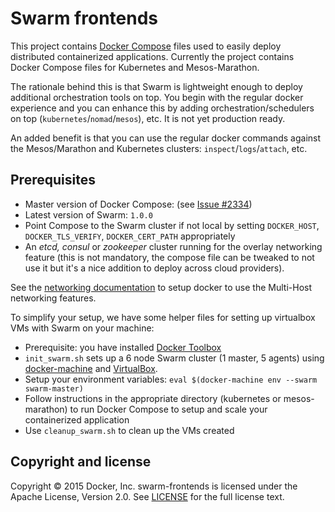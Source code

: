 # Swarm frontends
This project contains [Docker Compose](https://docs.docker.com/compose/) files used to easily deploy distributed containerized applications. Currently the project contains Docker Compose files for Kubernetes and Mesos-Marathon.

The rationale behind this is that Swarm is lightweight enough to deploy additional orchestration tools on top. You begin with the regular docker experience and you can enhance this by adding orchestration/schedulers on top (`kubernetes`/`nomad`/`mesos`), etc. It is not yet production ready.

An added benefit is that you can use the regular docker commands against the Mesos/Marathon and Kubernetes clusters: `inspect`/`logs`/`attach`, etc.

## Prerequisites

- Master version of Docker Compose: (see [Issue #2334](https://github.com/docker/compose/pull/2334))
- Latest version of Swarm: `1.0.0`
- Point Compose to the Swarm cluster if not local by setting `DOCKER_HOST`, `DOCKER_TLS_VERIFY`, `DOCKER_CERT_PATH` appropriately
- An *etcd, consul* or *zookeeper* cluster running for the overlay networking feature (this is not mandatory, the compose file can be tweaked to not use it but it's a nice addition to deploy across cloud providers).

See the [networking documentation](https://docs.docker.com/engine/userguide/networking/get-started-overlay/) to setup docker to use the Multi-Host networking features.


To simplify your setup, we have some helper files for setting up virtualbox VMs with Swarm on your machine:
- Prerequisite: you have installed [Docker Toolbox](https://www.docker.com/docker-toolbox)
- `init_swarm.sh` sets up a 6 node Swarm cluster (1 master, 5 agents) using [docker-machine](https://docs.docker.com/machine/) and [VirtualBox](https://www.virtualbox.org/).
- Setup your environment variables: `eval $(docker-machine env --swarm swarm-master)`
- Follow instructions in the appropriate directory (kubernetes or mesos-marathon) to run Docker Compose to setup and scale your containerized application
- Use `cleanup_swarm.sh` to clean up the VMs created


## Copyright and license

Copyright © 2015 Docker, Inc. swarm-frontends is licensed under the Apache License,
Version 2.0. See [LICENSE](LICENSE) for the full license text.
